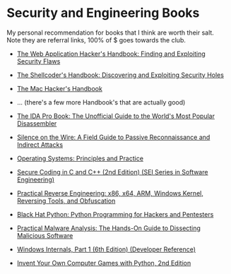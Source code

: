 # Security and Engineering Books
My personal recommendation for books that I think are worth their salt. Note they are referral links, 100% of $ goes towards the club.

* <a rel="nofollow" href="http://www.amazon.com/gp/product/1118026470/ref=as_li_tl?ie=UTF8&camp=1789&creative=9325&creativeASIN=1118026470&linkCode=as2&tag=kolobyte-20&linkId=5TRSW3IH32EY7PUW">The Web Application Hacker's Handbook: Finding and Exploiting Security Flaws</a><img src="http://ir-na.amazon-adsystem.com/e/ir?t=kolobyte-20&l=as2&o=1&a=1118026470" width="1" height="1" border="0" alt="" style="border:none !important; margin:0px !important;" />

* <a rel="nofollow" href="http://www.amazon.com/gp/product/B004P5O38Q/ref=as_li_tl?ie=UTF8&camp=1789&creative=9325&creativeASIN=B004P5O38Q&linkCode=as2&tag=kolobyte-20&linkId=VBFW7ET4A5FRNTYV">The Shellcoder's Handbook: Discovering and Exploiting Security Holes</a><img src="http://ir-na.amazon-adsystem.com/e/ir?t=kolobyte-20&l=as2&o=1&a=B004P5O38Q" width="1" height="1" border="0" alt="" style="border:none !important; margin:0px !important;" />

* <a rel="nofollow" href="http://www.amazon.com/gp/product/0470395362/ref=as_li_tl?ie=UTF8&camp=1789&creative=9325&creativeASIN=0470395362&linkCode=as2&tag=kolobyte-20&linkId=2SYQE4EEWDAMKNJ3">The Mac Hacker's Handbook</a><img src="http://ir-na.amazon-adsystem.com/e/ir?t=kolobyte-20&l=as2&o=1&a=0470395362" width="1" height="1" border="0" alt="" style="border:none !important; margin:0px !important;" />

* ... (there's a few more Handbook's that are actually good)

* <a rel="nofollow" href="http://www.amazon.com/gp/product/1593272898/ref=as_li_tl?ie=UTF8&camp=1789&creative=9325&creativeASIN=1593272898&linkCode=as2&tag=kolobyte-20&linkId=FH74UPXSPO3XKDO4">The IDA Pro Book: The Unofficial Guide to the World's Most Popular Disassembler</a><img src="http://ir-na.amazon-adsystem.com/e/ir?t=kolobyte-20&l=as2&o=1&a=1593272898" width="1" height="1" border="0" alt="" style="border:none !important; margin:0px !important;" />

* <a rel="nofollow" href="http://www.amazon.com/gp/product/1593270461/ref=as_li_tl?ie=UTF8&camp=1789&creative=9325&creativeASIN=1593270461&linkCode=as2&tag=kolobyte-20&linkId=BTC5SWEZVBVRQSV3">Silence on the Wire: A Field Guide to Passive Reconnaissance and Indirect Attacks</a><img src="http://ir-na.amazon-adsystem.com/e/ir?t=kolobyte-20&l=as2&o=1&a=1593270461" width="1" height="1" border="0" alt="" style="border:none !important; margin:0px !important;" />

* <a rel="nofollow" href="http://www.amazon.com/gp/product/0985673524/ref=as_li_tl?ie=UTF8&camp=1789&creative=9325&creativeASIN=0985673524&linkCode=as2&tag=kolobyte-20&linkId=BPZFHFJ77UB74LXT">Operating Systems: Principles and Practice</a><img src="http://ir-na.amazon-adsystem.com/e/ir?t=kolobyte-20&l=as2&o=1&a=0985673524" width="1" height="1" border="0" alt="" style="border:none !important; margin:0px !important;" />

* <a rel="nofollow" href="http://www.amazon.com/gp/product/0321822137/ref=as_li_tl?ie=UTF8&camp=1789&creative=9325&creativeASIN=0321822137&linkCode=as2&tag=kolobyte-20&linkId=NKKVRPBCPVJCTUDJ">Secure Coding in C and C++ (2nd Edition) (SEI Series in Software Engineering)</a><img src="http://ir-na.amazon-adsystem.com/e/ir?t=kolobyte-20&l=as2&o=1&a=0321822137" width="1" height="1" border="0" alt="" style="border:none !important; margin:0px !important;" />

* <a rel="nofollow" href="http://www.amazon.com/gp/product/1118787315/ref=as_li_tl?ie=UTF8&camp=1789&creative=9325&creativeASIN=1118787315&linkCode=as2&tag=kolobyte-20&linkId=QGIDSKPCDPCZR2VZ">Practical Reverse Engineering: x86, x64, ARM, Windows Kernel, Reversing Tools, and Obfuscation</a><img src="http://ir-na.amazon-adsystem.com/e/ir?t=kolobyte-20&l=as2&o=1&a=1118787315" width="1" height="1" border="0" alt="" style="border:none !important; margin:0px !important;" />

* <a rel="nofollow" href="http://www.amazon.com/gp/product/1593275900/ref=as_li_tl?ie=UTF8&camp=1789&creative=9325&creativeASIN=1593275900&linkCode=as2&tag=kolobyte-20&linkId=GSLC2ATPOP2WCDA7">Black Hat Python: Python Programming for Hackers and Pentesters</a><img src="http://ir-na.amazon-adsystem.com/e/ir?t=kolobyte-20&l=as2&o=1&a=1593275900" width="1" height="1" border="0" alt="" style="border:none !important; margin:0px !important;" />

* <a rel="nofollow" href="http://www.amazon.com/gp/product/1593272901/ref=as_li_tl?ie=UTF8&camp=1789&creative=390957&creativeASIN=1593272901&linkCode=as2&tag=kolobyte-20&linkId=UWCIOOEJXOBJN4OR">Practical Malware Analysis: The Hands-On Guide to Dissecting Malicious Software</a><img src="http://ir-na.amazon-adsystem.com/e/ir?t=kolobyte-20&l=as2&o=1&a=1593272901" width="1" height="1" border="0" alt="" style="border:none !important; margin:0px !important;" />

* <a rel="nofollow" href="http://www.amazon.com/gp/product/0735648735/ref=as_li_tl?ie=UTF8&camp=1789&creative=390957&creativeASIN=0735648735&linkCode=as2&tag=kolobyte-20&linkId=LI2CP4PTVL4P2OHW">Windows Internals, Part 1 (6th Edition) (Developer Reference)</a><img src="http://ir-na.amazon-adsystem.com/e/ir?t=kolobyte-20&l=as2&o=1&a=0735648735" width="1" height="1" border="0" alt="" style="border:none !important; margin:0px !important;" />

* <a rel="nofollow" href="http://www.amazon.com/gp/product/0982106017/ref=as_li_tl?ie=UTF8&camp=1789&creative=390957&creativeASIN=0982106017&linkCode=as2&tag=kolobyte-20&linkId=IKTX4DVFFUGMKMKS">Invent Your Own Computer Games with Python, 2nd Edition</a><img src="http://ir-na.amazon-adsystem.com/e/ir?t=kolobyte-20&l=as2&o=1&a=0982106017" width="1" height="1" border="0" alt="" style="border:none !important; margin:0px !important;" />
